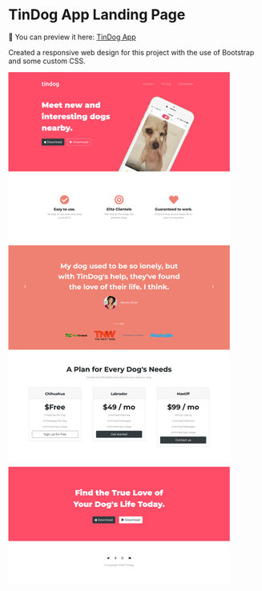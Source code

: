 # TinDog App Landing Page

💾 You can preview it here: [TinDog App](https://tindog-app-project.netlify.app/)

Created a responsive web design for this project with the use of Bootstrap and some custom CSS.

<img src="https://github.com/lyndoncortez/TinDogProject/blob/main/screenshot.png?raw=true">
